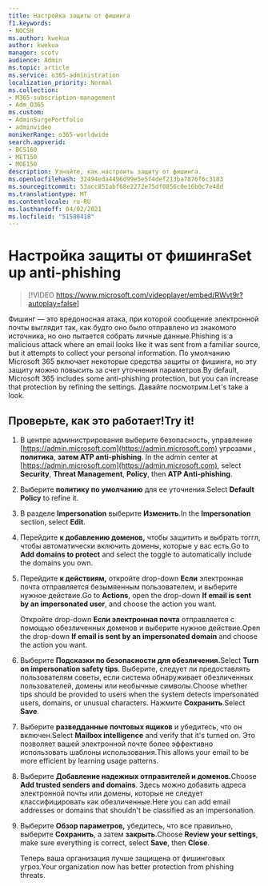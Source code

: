 ```yaml
---
title: Настройка защиты от фишинга
f1.keywords:
- NOCSH
ms.author: kwekua
author: kwekua
manager: scotv
audience: Admin
ms.topic: article
ms.service: o365-administration
localization_priority: Normal
ms.collection:
- M365-subscription-management
- Adm_O365
ms.custom:
- AdminSurgePortfolio
- adminvideo
monikerRange: o365-worldwide
search.appverid:
- BCS160
- MET150
- MOE150
description: Узнайте, как настроить защиту от фишинга.
ms.openlocfilehash: 32494eda4496d99e5e5f4def213ba7876f6c3183
ms.sourcegitcommit: 53acc851abf68e2272e75df0856c0e16b0c7e48d
ms.translationtype: MT
ms.contentlocale: ru-RU
ms.lasthandoff: 04/02/2021
ms.locfileid: "51580418"
---
```

# <a name="set-up-anti-phishing"></a><span data-ttu-id="a1043-103">Настройка защиты от фишинга</span><span class="sxs-lookup"><span data-stu-id="a1043-103">Set up anti-phishing</span></span>

> [!VIDEO https://www.microsoft.com/videoplayer/embed/RWvt9r?autoplay=false]

<span data-ttu-id="a1043-104">Фишинг — это вредоносная атака, при которой сообщение электронной почты выглядит так, как будто оно было отправлено из знакомого источника, но оно пытается собрать личные данные.</span><span class="sxs-lookup"><span data-stu-id="a1043-104">Phishing is a malicious attack where an email looks like it was sent from a familiar source, but it attempts to collect your personal information.</span></span> <span data-ttu-id="a1043-105">По умолчанию Microsoft 365 включает некоторые средства защиты от фишинга, но эту защиту можно повысить за счет уточнения параметров.</span><span class="sxs-lookup"><span data-stu-id="a1043-105">By default, Microsoft 365 includes some anti-phishing protection, but you can increase that protection by refining the settings.</span></span> <span data-ttu-id="a1043-106">Давайте посмотрим.</span><span class="sxs-lookup"><span data-stu-id="a1043-106">Let's take a look.</span></span>

## <a name="try-it"></a><span data-ttu-id="a1043-107">Проверьте, как это работает!</span><span class="sxs-lookup"><span data-stu-id="a1043-107">Try it!</span></span>

1. <span data-ttu-id="a1043-108">В центре администрирования выберите безопасность, управление [https://admin.microsoft.com](https://admin.microsoft.com) угрозами , **политика**, **затем ATP anti-phishing**.  </span><span class="sxs-lookup"><span data-stu-id="a1043-108">In the admin center at [https://admin.microsoft.com](https://admin.microsoft.com), select **Security**, **Threat Management**, **Policy**, then **ATP Anti-phishing**.</span></span>
1. <span data-ttu-id="a1043-109">Выберите **политику по умолчанию** для ее уточнения.</span><span class="sxs-lookup"><span data-stu-id="a1043-109">Select **Default Policy** to refine it.</span></span>
1. <span data-ttu-id="a1043-110">В разделе **Impersonation** выберите **Изменить**.</span><span class="sxs-lookup"><span data-stu-id="a1043-110">In the **Impersonation** section, select **Edit**.</span></span>
1. <span data-ttu-id="a1043-111">Перейдите **к добавлению доменов,** чтобы защитить и выбрать тоггл, чтобы автоматически включить домены, которые у вас есть.</span><span class="sxs-lookup"><span data-stu-id="a1043-111">Go to **Add domains to protect** and select the toggle to automatically include the domains you own.</span></span>
1. <span data-ttu-id="a1043-112">Перейдите **к действиям,** откройте drop-down **Если** электронная почта отправляется безымяенным пользователем, и выберите нужное действие.</span><span class="sxs-lookup"><span data-stu-id="a1043-112">Go to **Actions**, open the drop-down **If email is sent by an impersonated user**, and choose the action you want.</span></span>

    <span data-ttu-id="a1043-113">Откройте drop-down **Если электронная почта** отправляется с помощью обезличенных доменов и выберите нужное действие.</span><span class="sxs-lookup"><span data-stu-id="a1043-113">Open the drop-down **If email is sent by an impersonated domain** and choose the action you want.</span></span>
1. <span data-ttu-id="a1043-114">Выберите **Подсказки по безопасности для обезличения.**</span><span class="sxs-lookup"><span data-stu-id="a1043-114">Select **Turn on impersonation safety tips**.</span></span> <span data-ttu-id="a1043-115">Выберите, следует ли предоставлять пользователям советы, если система обнаруживает обезличенных пользователей, домены или необычные символы.</span><span class="sxs-lookup"><span data-stu-id="a1043-115">Choose whether tips should be provided to users when the system detects impersonated users, domains, or unusual characters.</span></span> <span data-ttu-id="a1043-116">Нажмите **Сохранить**.</span><span class="sxs-lookup"><span data-stu-id="a1043-116">Select **Save**.</span></span>
1. <span data-ttu-id="a1043-117">Выберите **разведданные почтовых ящиков** и убедитесь, что он включен.</span><span class="sxs-lookup"><span data-stu-id="a1043-117">Select **Mailbox intelligence** and verify that it's turned on.</span></span> <span data-ttu-id="a1043-118">Это позволяет вашей электронной почте более эффективно использовать шаблоны использования.</span><span class="sxs-lookup"><span data-stu-id="a1043-118">This allows your email to be more efficient by learning usage patterns.</span></span>
1. <span data-ttu-id="a1043-119">Выберите **Добавление надежных отправителей и доменов.**</span><span class="sxs-lookup"><span data-stu-id="a1043-119">Choose **Add trusted senders and domains**.</span></span> <span data-ttu-id="a1043-120">Здесь можно добавить адреса электронной почты или домены, которые не следует классифицировать как обезличенные.</span><span class="sxs-lookup"><span data-stu-id="a1043-120">Here you can add email addresses or domains that shouldn't be classified as an impersonation.</span></span>
1. <span data-ttu-id="a1043-121">Выберите **Обзор параметров,** убедитесь, что все правильно, выберите **Сохранить**, а затем **закрыть**.</span><span class="sxs-lookup"><span data-stu-id="a1043-121">Choose **Review your settings**, make sure everything is correct, select **Save**, then **Close**.</span></span>

    <span data-ttu-id="a1043-122">Теперь ваша организация лучше защищена от фишинговых угроз.</span><span class="sxs-lookup"><span data-stu-id="a1043-122">Your organization now has better protection from phishing threats.</span></span>